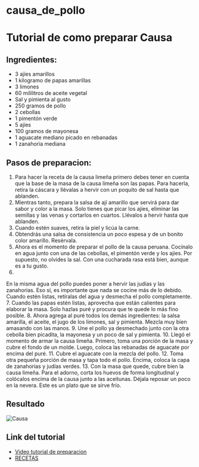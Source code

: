 # causa_de_pollo
# Tutorial de como preparar Causa
## Ingredientes:
- 3 ajíes amarillos
- 1 kilogramo de papas amarillas
- 3 limones
- 60 mililitros de aceite vegetal
- Sal y pimienta al gusto
-  250 gramos de pollo
- 2 cebollas
- 1 pimentón verde
- 5 ajíes
- 100 gramos de mayonesa
- 1 aguacate mediano picado en rebanadas
- 1 zanahoria mediana

## Pasos de preparacion:
1. Para hacer la receta de la causa limeña primero debes tener en cuenta que la base de la masa de la causa limeña son las papas. Para hacerla, retira la cáscara y llévalas a hervir con un poquito de sal hasta que ablanden.
2. Mientras tanto, prepara la salsa de ají amarillo que servirá para dar sabor y color a la masa. Solo tienes que picar los ajíes, eliminar las semillas y las venas y cortarlos en cuartos. Llévalos a hervir hasta que ablanden.
3. Cuando estén suaves, retira la piel y licúa la carne.
4. Obtendrás una salsa de consistencia un poco espesa y de un bonito color amarillo. Resérvala.
5. Ahora es el momento de preparar el pollo de la causa peruana. Cocínalo en agua junto con una de las cebollas, el pimentón verde y los ajíes. Por supuesto, no olvides la sal. Con una cucharada rasa está bien, aunque es a tu gusto.
6. 
En la misma agua del pollo puedes poner a hervir las judías y las zanahorias. Eso sí, es importante que nada se cocine más de lo debido. Cuando estén listas, retíralas del agua y desmecha el pollo completamente.
7. Cuando las papas estén listas, aprovecha que están calientes para elaborar la masa. Solo hazlas puré y procura que te quede lo más fino posible.
8. Ahora agrega al puré todos los demás ingredientes: la salsa amarilla, el aceite, el jugo de los limones, sal y pimienta. Mezcla muy bien amasando con las manos.
9. Une el pollo ya desmechado junto con la otra cebolla bien picadita, la mayonesa y un poco de sal y pimienta.
10. 
Llegó el momento de armar la causa limeña. Primero, toma una porción de la masa y cubre el fondo de un molde. Luego, coloca las rebanadas de aguacate por encima del puré.
11. Cubre el aguacate con la mezcla del pollo.
12. Toma otra pequeña porción de masa y tapa todo el pollo. Encima, coloca la capa de zanahorias y judías verdes.
13. 
Con la masa que quede, cubre bien la causa limeña. Para el adorno, corta los huevos de forma longitudinal y colócalos encima de la causa junto a las aceitunas. Déjala reposar un poco en la nevera. Este es un plato que se sirve frío.
## Resultado
![Causa](https://i.ytimg.com/vi/sRz_29KDf8w/hq720.jpg?sqp=-oaymwEhCK4FEIIDSFryq4qpAxMIARUAAAAAGAElAADIQj0AgKJD&rs=AOn4CLD-_zfLaG7SGYJmtIW6Lmy-_4GWzA)
## Link del tutorial
- [Video tutorial de preparacion](https://www.youtube.com/watch?v=UbbSMZrosZk&t=44s/)
- [RECETAS](https://alvaro270.github.io/causa_de_pollo/recetas)






